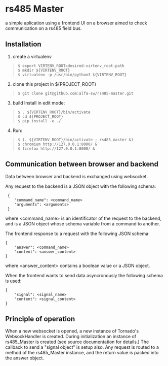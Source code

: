 # rs485 Master

a simple aplication using a frontend UI on a browser aimed to check communication on a rs485 field bus.

## Installation

1. create a virtualenv 
>     $ export VIRTENV_ROOT=desired-virtenv_root-path
>     $ mkdir ${VIRTENV_ROOT}
>     $ virtualenv -p /usr/bin/python3 ${VIRTENV_ROOT}

2. clone this project in ${PROJECT_ROOT}
>     $ git clone git@github.com:alfa-sw/rs485-master.git

3. build Install in edit mode:
>     $ . ${VIRTENV_ROOT}/bin/activate
>     $ cd ${PROJECT_ROOT}
>     $ pip install -e ./

4. Run:
>     $ (. ${VIRTENV_ROOT}/bin/activate ; rs485_master &)
>     $ chromium http://127.0.0.1:8000/ &
>     $ firefox http://127.0.0.1:8000/ &


## Communication between browser and backend

Data between browser and backend is exchanged using websocket.

Any request to the backend is a JSON object with the following schema:

```
 {
    "command_name": <command_name>
    "arguments": <arguments>
 }
```

where <command_name> is an identificator of the request to the backend,
and <arguments> is a JSON object whose schema variable from a command to another.

The frontend response to a request with the following JSON schema:

```
{
    "answer": <command_name>
    "content": <answer_content>
}
```
where <answer_content> contains a boolean value or a JSON object.

When the frontend wants to send data asyncronously the following schema is used:
```
{
    "signal": <signal_name>
    "content": <signal_content>
}
```

## Principle of operation

When a new websocket is opened, a new instance of Tornado's WebsockHandler is created.
During initialization an instance of rs485_Master is created (see source documentation for details.)
The callback to send a "signal object" is setup also.
Any request is routed to a method of the rs485_Master instance, and the return value is
packed into the answer object. 

